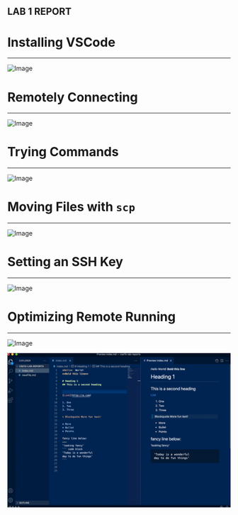## LAB 1 REPORT
                                                                 
# Installing VSCode
---
![Image]()

# Remotely Connecting
---
![Image]()

# Trying Commands
---
![Image]()

# Moving Files with `scp`
---
![Image]()

# Setting an SSH Key
---
![Image]()

# Optimizing Remote Running
---
![Image]()

![Image](Screenshot.png)
